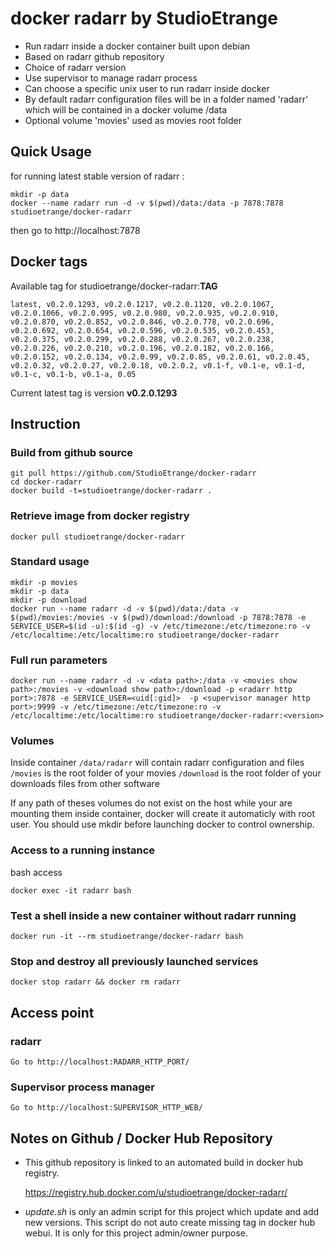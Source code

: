# docker radarr by StudioEtrange

* Run radarr inside a docker container built upon debian
* Based on radarr github repository
* Choice of radarr version
* Use supervisor to manage radarr process
* Can choose a specific unix user to run radarr inside docker
* By default radarr configuration files will be in a folder named 'radarr' which will be contained in a docker volume /data
* Optional volume 'movies' used as movies root folder

## Quick Usage

for running latest stable version of radarr :

	mkdir -p data
	docker --name radarr run -d -v $(pwd)/data:/data -p 7878:7878 studioetrange/docker-radarr

then go to http://localhost:7878

## Docker tags

Available tag for studioetrange/docker-radarr:__TAG__

	latest, v0.2.0.1293, v0.2.0.1217, v0.2.0.1120, v0.2.0.1067, v0.2.0.1066, v0.2.0.995, v0.2.0.980, v0.2.0.935, v0.2.0.910, v0.2.0.870, v0.2.0.852, v0.2.0.846, v0.2.0.778, v0.2.0.696, v0.2.0.692, v0.2.0.654, v0.2.0.596, v0.2.0.535, v0.2.0.453, v0.2.0.375, v0.2.0.299, v0.2.0.288, v0.2.0.267, v0.2.0.238, v0.2.0.226, v0.2.0.210, v0.2.0.196, v0.2.0.182, v0.2.0.166, v0.2.0.152, v0.2.0.134, v0.2.0.99, v0.2.0.85, v0.2.0.61, v0.2.0.45, v0.2.0.32, v0.2.0.27, v0.2.0.18, v0.2.0.2, v0.1-f, v0.1-e, v0.1-d, v0.1-c, v0.1-b, v0.1-a, 0.05

Current latest tag is version __v0.2.0.1293__

## Instruction

### Build from github source

	git pull https://github.com/StudioEtrange/docker-radarr
	cd docker-radarr
	docker build -t=studioetrange/docker-radarr .

### Retrieve image from docker registry

	docker pull studioetrange/docker-radarr

### Standard usage

	mkdir -p movies
	mkdir -p data
	mkdir -p download
	docker run --name radarr -d -v $(pwd)/data:/data -v $(pwd)/movies:/movies -v $(pwd)/download:/download -p 7878:7878 -e SERVICE_USER=$(id -u):$(id -g) -v /etc/timezone:/etc/timezone:ro -v /etc/localtime:/etc/localtime:ro studioetrange/docker-radarr

### Full run parameters

	docker run --name radarr -d -v <data path>:/data -v <movies show path>:/movies -v <download show path>:/download -p <radarr http port>:7878 -e SERVICE_USER=<uid[:gid]>  -p <supervisor manager http port>:9999 -v /etc/timezone:/etc/timezone:ro -v /etc/localtime:/etc/localtime:ro studioetrange/docker-radarr:<version>

### Volumes

Inside container
`/data/radarr` will contain radarr configuration and files
`/movies` is the root folder of your movies
`/download` is the root folder of your downloads files from other software

If any path of theses volumes do not exist on the host while your are mounting them inside container, docker will create it automaticly with root user. You should use mkdir before launching docker to control ownership.


### Access to a running instance

bash access

	docker exec -it radarr bash

### Test a shell inside a new container without radarr running

	docker run -it --rm studioetrange/docker-radarr bash

### Stop and destroy all previously launched services

	docker stop radarr && docker rm radarr

## Access point

### radarr

	Go to http://localhost:RADARR_HTTP_PORT/

### Supervisor process manager

	Go to http://localhost:SUPERVISOR_HTTP_WEB/

## Notes on Github / Docker Hub Repository

* This github repository is linked to an automated build in docker hub registry.

	https://registry.hub.docker.com/u/studioetrange/docker-radarr/

* _update.sh_ is only an admin script for this project which update and add new versions. This script do not auto create missing tag in docker hub webui. It is only for this project admin/owner purpose.
